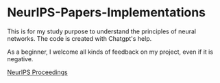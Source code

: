 # NeurIPS-Papers-Implementations

This is for my study purpose to understand the principles of neural networks. The code is created with Chatgpt's help.

As a beginner, I welcome all kinds of feedback on my project, even if it is negative.

[NeurIPS Proceedings](https://proceedings.neurips.cc/)

